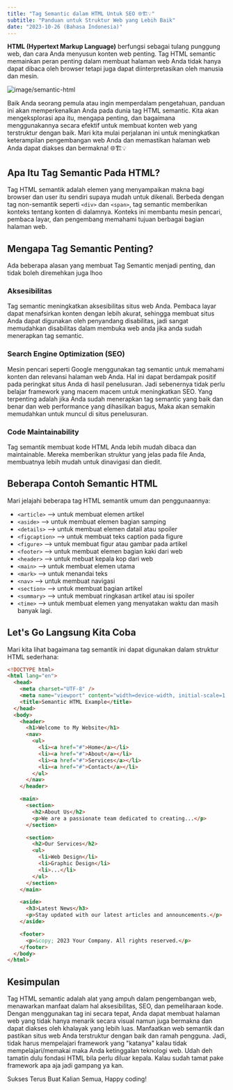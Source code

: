```yaml
---
title: "Tag Semantic dalam HTML Untuk SEO 🌐🏗️💡"
subtitle: "Panduan untuk Struktur Web yang Lebih Baik"
date: "2023-10-26 (Bahasa Indonesia)"
---
```


<b>HTML (Hypertext Markup Language)</b> berfungsi sebagai tulang punggung web, dan cara Anda menyusun konten web penting. Tag HTML semantic memainkan peran penting dalam membuat halaman web Anda tidak hanya dapat dibaca oleh browser tetapi juga dapat diinterpretasikan oleh manusia dan mesin.

![image/semantic-html](https://static.semrush.com/blog/uploads/media/cc/85/cc85d452a743e27f68d426df35e4da7d/EN-Semantic-Search-Non-Semantic.webp)

Baik Anda seorang pemula atau ingin memperdalam pengetahuan, panduan ini akan memperkenalkan Anda pada dunia tag HTML semantic. Kita akan mengeksplorasi apa itu, mengapa penting, dan bagaimana menggunakannya secara efektif untuk membuat konten web yang terstruktur dengan baik. Mari kita mulai perjalanan ini untuk meningkatkan keterampilan pengembangan web Anda dan memastikan halaman web Anda dapat diakses dan bermakna! 🌐🏗️💡

## Apa Itu Tag Semantic Pada HTML?

Tag HTML semantik adalah elemen yang menyampaikan makna bagi browser dan user itu sendiri supaya mudah untuk dikenali. Berbeda dengan tag non-semantik seperti `<div>` dan `<span>`, tag semantic memberikan konteks tentang konten di dalamnya. Konteks ini membantu mesin pencari, pembaca layar, dan pengembang memahami tujuan berbagai bagian halaman web.

## Mengapa Tag Semantic Penting?

Ada beberapa alasan yang membuat Tag Semantic menjadi penting, dan tidak boleh diremehkan juga lhoo

### Aksesibilitas

Tag semantic meningkatkan aksesibilitas situs web Anda. Pembaca layar dapat menafsirkan konten dengan lebih akurat, sehingga membuat situs Anda dapat digunakan oleh penyandang disabilitas, jadi sangat memudahkan disabilitas dalam membuka web anda jika anda sudah menerapkan tag semantic.

### Search Engine Optimization (SEO)

Mesin pencari seperti Google menggunakan tag semantic untuk memahami konten dan relevansi halaman web Anda. Hal ini dapat berdampak positif pada peringkat situs Anda di hasil penelusuran. Jadi sebenernya tidak perlu belajar framework yang macem macem untuk meningkatkan SEO. Yang terpenting adalah jika Anda sudah menerapkan tag semantic yang baik dan benar dan web performance yang dihasilkan bagus, Maka akan semakin memudahkan untuk muncul di situs penelusuran.

### Code Maintainability

Tag semantik membuat kode HTML Anda lebih mudah dibaca dan maintainable. Mereka memberikan struktur yang jelas pada file Anda, membuatnya lebih mudah untuk dinavigasi dan diedit.

## Beberapa Contoh Semantic HTML

Mari jelajahi beberapa tag HTML semantik umum dan penggunaannya:

- `<article>` —> untuk membuat elemen artikel
- `<aside>` —> untuk membuat elemen bagian samping
- `<details>` —> untuk membuat elemen datail atau spoiler
- `<figcaption>` —> untuk membuat teks caption pada figure
- `<figure>` —> untuk membuat figur atau gambar pada artikel
- `<footer>` —> untuk membuat elemen bagian kaki dari web
- `<header>` —> untuk mebuat kepala kop dari web
- `<main>` —> untuk membuat elemen utama
- `<mark>` —> untuk menandai teks
- `<nav>` —> untuk membuat navigasi
- `<section>` —> untuk membuat bagian artikel
- `<summary>` —> untuk membuat ringkasan artikel atau isi spoiler
- `<time>` —> untuk membuat elemen yang menyatakan waktu
  dan masih banyak lagi.

## Let's Go Langsung Kita Coba

Mari kita lihat bagaimana tag semantik ini dapat digunakan dalam struktur HTML sederhana:

```html
<!DOCTYPE html>
<html lang="en">
  <head>
    <meta charset="UTF-8" />
    <meta name="viewport" content="width=device-width, initial-scale=1.0" />
    <title>Semantic HTML Example</title>
  </head>
  <body>
    <header>
      <h1>Welcome to My Website</h1>
      <nav>
        <ul>
          <li><a href="#">Home</a></li>
          <li><a href="#">About</a></li>
          <li><a href="#">Services</a></li>
          <li><a href="#">Contact</a></li>
        </ul>
      </nav>
    </header>

    <main>
      <section>
        <h2>About Us</h2>
        <p>We are a passionate team dedicated to creating...</p>
      </section>

      <section>
        <h2>Our Services</h2>
        <ul>
          <li>Web Design</li>
          <li>Graphic Design</li>
          <li>...</li>
        </ul>
      </section>
    </main>

    <aside>
      <h3>Latest News</h3>
      <p>Stay updated with our latest articles and announcements.</p>
    </aside>

    <footer>
      <p>&copy; 2023 Your Company. All rights reserved.</p>
    </footer>
  </body>
</html>
```

## Kesimpulan

Tag HTML semantic adalah alat yang ampuh dalam pengembangan web, menawarkan manfaat dalam hal aksesibilitas, SEO, dan pemeliharaan kode. Dengan menggunakan tag ini secara tepat, Anda dapat membuat halaman web yang tidak hanya menarik secara visual namun juga bermakna dan dapat diakses oleh khalayak yang lebih luas. Manfaatkan web semantik dan pastikan situs web Anda terstruktur dengan baik dan ramah pengguna. Jadi, tidak harus mempelajari framework yang "katanya" kalau tidak mempelajari/memakai maka Anda ketinggalan teknologi web. Udah deh tamatin dulu fondasi HTML bila perlu diluar kepala. Kalau sudah tamat pake framework apa aja jadi gampang ya kan. 

Sukses Terus Buat Kalian Semua, Happy coding!
